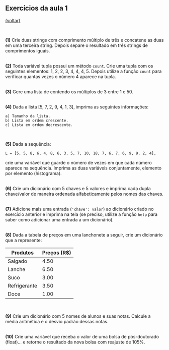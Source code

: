## Exercícios da aula 1
[(voltar)](/pbc17)

<br>

**(1)** Crie duas strings com comprimento múltiplo de três e concatene as duas em uma terceira string. Depois separe o resultado em três strings de comprimentos iguais.
<br><br>

**(2)** Toda variável tupla possui um método `count`. Crie uma tupla com os seguintes elementos: 1, 2, 2, 3, 4, 4, 4, 5. Depois utilize a função `count` para verificar quantas vezes o número 4 aparece na tupla.
<br><br>

**(3)** Gere uma lista de contendo os múltiplos de 3 entre 1 e 50.
<br><br>

**(4)** Dada a lista [5, 7, 2, 9, 4, 1, 3], imprima as seguintes informações:

    a) Tamanho da lista.
    b) Lista em ordem crescente.
    c) Lista em ordem decrescente.
<br>

**(5)** Dada a sequência:

    L = [5, 5, 8, 6, 4, 8, 6, 3, 5, 7, 10, 18, 7, 6, 7, 6, 9, 9, 2, 4],

crie uma variável que guarde o número de vezes em que cada número aparece na sequência. Imprima as duas variáveis conjuntamente, elemento por elemento (histograma).
<br><br>

**(6)** Crie um dicionário com 5 chaves e 5 valores e imprima cada dupla chave/valor de maneira ordenada alfabeticamente pelos nomes das chaves.
<br><br>

**(7)** Adicione mais uma entrada (`'chave': valor`) ao dicionário criado no exercício anterior e imprima na tela (se preciso, utilize a função `help` para saber como adicionar uma entrada a um dicionário).
<br><br>

**(8)** Dada a tabela de preços em uma lanchonete a seguir, crie um dicionário que a represente:

   | Produtos     | Preços (R$) |
   |--------------|-------------|
   | Salgado      | 4.50        |
   | Lanche       | 6.50        |
   | Suco         | 3.00        |
   | Refrigerante | 3.50        |
   | Doce         | 1.00        |

<br>

**(9)** Crie um dicionário com 5 nomes de alunos e suas notas. Calcule a média aritmética e o desvio padrão dessas notas.
<br><br>

**(10)** Crie uma variável que receba o valor de uma bolsa de pós-doutorado (float)... e retorne o resultado da nova bolsa com reajuste de 105%.
